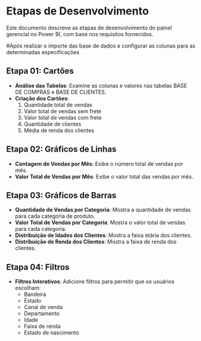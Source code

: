 # Etapas de Desenvolvimento

Este documento descreve as etapas de desenvolvimento do painel gerencial no Power BI, com base nos requisitos fornecidos.

#Após realizar o importe das base de dados e configurar as colunas para as determinadas especificações 

## Etapa 01: Cartões

- **Análise das Tabelas**: Examine as colunas e valores nas tabelas BASE DE COMPRAS e BASE DE CLIENTES.
- **Criação dos Cartões**: 
  1. Quantidade total de vendas
  2. Valor total de vendas sem frete
  3. Valor total de vendas com frete
  4. Quantidade de clientes
  5. Média de renda dos clientes

## Etapa 02: Gráficos de Linhas

- **Contagem de Vendas por Mês**: Exibe o número total de vendas por mês.
- **Valor Total de Vendas por Mês**: Exibe o valor total das vendas por mês.

## Etapa 03: Gráficos de Barras

- **Quantidade de Vendas por Categoria**: Mostra a quantidade de vendas para cada categoria de produto.
- **Valor Total de Vendas por Categoria**: Mostra o valor total de vendas para cada categoria.
- **Distribuição de Idades dos Clientes**: Mostra a faixa etária dos clientes.
- **Distribuição de Renda dos Clientes**: Mostra a faixa de renda dos clientes.

## Etapa 04: Filtros

- **Filtros Interativos**: Adicione filtros para permitir que os usuários escolham:
  - Bandeira
  - Estado
  - Canal de venda
  - Departamento
  - Idade
  - Faixa de renda
  - Estado de nascimento
